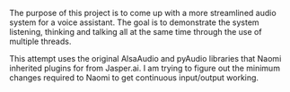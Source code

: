The purpose of this project is to come up with a more streamlined audio system
for a voice assistant. The goal is to demonstrate the system listening,
thinking and talking all at the same time through the use of multiple threads.

This attempt uses the original AlsaAudio and pyAudio libraries that Naomi
inherited plugins for from Jasper.ai. I am trying to figure out the minimum
changes required to Naomi to get continuous input/output working.

